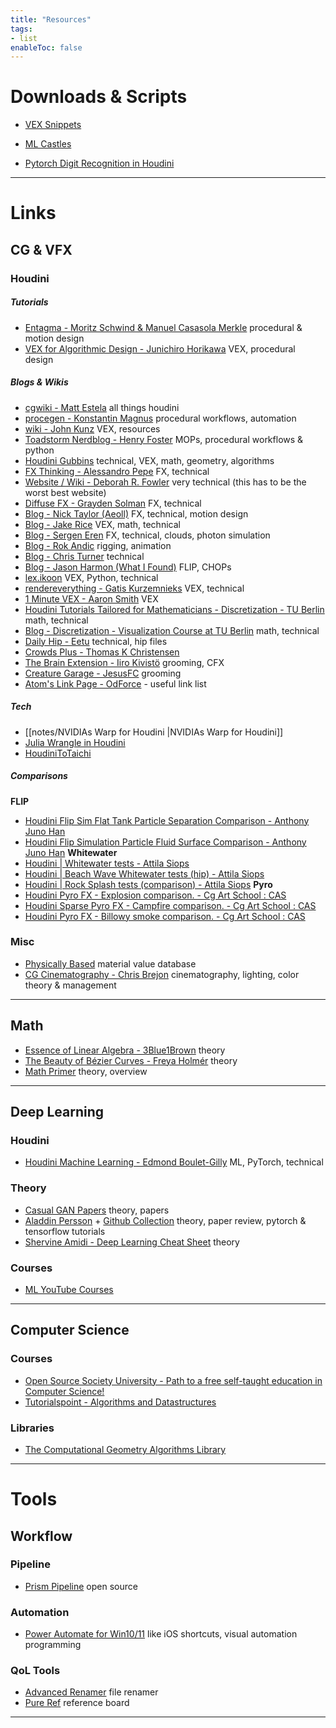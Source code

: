```yaml
---
title: "Resources"
tags:
- list
enableToc: false
---
```

# Downloads & Scripts

- [VEX Snippets](https://github.com/jakobringler/H_VEX_snippets)

- [ML Castles](https://github.com/jakobringler/H_ML_Castles/)
- [Pytorch Digit Recognition in Houdini](https://github.com/jakobringler/H_pytorch_digitrecognition)

---

# Links

## CG & VFX

### Houdini
##### Tutorials
- [Entagma - Moritz Schwind & Manuel Casasola Merkle](https://entagma.com/) procedural & motion design
- [VEX for Algorithmic Design - Junichiro Horikawa](https://www.youtube.com/playlist?list=PLzRzqTjuGIDhiXsP0hN3qBxAZ6lkVfGDI) VEX, procedural design

##### Blogs & Wikis
- [cgwiki - Matt Estela](https://www.tokeru.com/cgwiki/index.php?title=Houdini) all things houdini
- [procegen - Konstantin Magnus](https://procegen.konstantinmagnus.de/) procedural workflows, automation
- [wiki - John Kunz](https://wiki.johnkunz.com/index.php?title=Main_Page) VEX, resources
- [Toadstorm Nerdblog - Henry Foster](https://www.toadstorm.com/blog/) MOPs, procedural workflows & python
- [Houdini Gubbins](https://houdinigubbins.wordpress.com/) technical, VEX, math, geometry, algorithms
- [FX Thinking - Alessandro Pepe](https://pepefx.blogspot.com/) FX, technical
- [Website / Wiki - Deborah R. Fowler](https://www.deborahrfowler.com/index.html) very technical (this has to be the worst best website)
- [Diffuse FX - Grayden Solman](https://diffusefx.com/) FX, technical
- [Blog - Nick Taylor (Aeoll)](https://www.nicholas-taylor.com/blog) FX, technical, motion design
- [Blog - Jake Rice](https://jakerice.design/blog/) VEX, math, technical
- [Blog - Sergen Eren](https://sergeneren.com/) FX, technical, clouds, photon simulation
- [Blog - Rok Andic](https://www.rokandic.com/blog) rigging, animation
- [Blog - Chris Turner](https://www.chrisbturner.com/blog) technical
- [Blog - Jason Harmon (What I Found)](https://whatifound.net/) FLIP, CHOPs
- [lex.ikoon](https://lex.ikoon.cz/) VEX, Python, technical
- [rendereverything - Gatis Kurzemnieks](https://www.rendereverything.com/blog/) VEX, technical
- [1 Minute VEX - Aaron Smith](https://aaronsmith.tv/1-Minute-VEX) VEX
- [Houdini Tutorials Tailored for Mathematicians - Discretization - TU Berlin](http://wordpress.discretization.de/houdini/) math, technical
- [Blog - Discretization - Visualization Course at TU Berlin](http://wordpress.discretization.de/ddg2018/) math, technical
- [Daily Hip - Eetu](https://dailyhip.wordpress.com/) technical, hip files
- [Crowds Plus - Thomas K Christensen](https://crowdsplus.notion.site/)
- [The Brain Extension - Iiro Kivistö](https://www.thebrainextension.com/) grooming, CFX
- [Creature Garage - JesusFC](https://creaturegarage.com/) grooming
- [Atom's Link Page - OdForce](https://forums.odforce.net/topic/25173-atoms-link-page/?tab=comments#comment-146668) - useful link list

##### Tech
- [[notes/NVIDIAs Warp for Houdini |NVIDIAs Warp for Houdini]]
- [Julia Wrangle in Houdini](https://github.com/pedohorse/yuria)
- [HoudiniToTaichi](https://github.com/taichi-dev/taichi_houdini)

##### Comparisons
**FLIP**
- [Houdini Flip Sim Flat Tank Particle Separation Comparison - Anthony Juno Han](https://www.youtube.com/watch?v=Zvjlg0m0ZlY)
- [Houdini Flip Simulation Particle Fluid Surface Comparison - Anthony Juno Han](https://www.youtube.com/watch?v=4a3N2qeOF2Y)
**Whitewater**
- [Houdini | Whitewater tests - Attila Siops](https://www.youtube.com/watch?v=nW1pxpAw-4Y)
- [Houdini | Beach Wave Whitewater tests (hip) - Attila Siops](https://www.youtube.com/watch?v=a38RFtpeLqc)
- [Houdini | Rock Splash tests (comparison) - Attila Siops](https://www.youtube.com/watch?v=8sb_z2fl2hY)
**Pyro**
- [Houdini Pyro FX - Explosion comparison. - Cg Art School : CAS](https://www.youtube.com/watch?v=eMQYLipwFiM)
- [Houdini Sparse Pyro FX - Campfire comparison. - Cg Art School : CAS](https://www.youtube.com/watch?v=grsev1LXOF0)
- [Houdini Pyro FX - Billowy smoke comparison. - Cg Art School : CAS](https://www.youtube.com/watch?v=A3o2ZD_S5xE)

### Misc 
- [Physically Based](https://physicallybased.info/) material value database
- [CG Cinematography - Chris Brejon](https://chrisbrejon.com/cg-cinematography/) cinematography, lighting, color theory & management

---

## Math
- [Essence of Linear Algebra - 3Blue1Brown](https://www.3blue1brown.com/topics/linear-algebra) theory
- [The Beauty of Bézier Curves - Freya Holmér](https://www.youtube.com/watch?v=aVwxzDHniEw) theory
- [Math Primer](https://aman.ai/primers/math/) theory, overview

---

## Deep Learning

### Houdini
- [Houdini Machine Learning - Edmond Boulet-Gilly](https://www.youtube.com/watch?v=WNEEokEq-Fg&list=PLSie_1zkANDbn7wCD9kifPAp5wJmok02V) ML, PyTorch, technical

### Theory
- [Casual GAN Papers](https://www.casualganpapers.com/) theory, papers
- [Aladdin Persson](https://www.youtube.com/c/AladdinPersson) + [Github Collection](https://github.com/aladdinpersson/Machine-Learning-Collection) theory, paper review, pytorch & tensorflow tutorials
- [Shervine Amidi - Deep Learning Cheat Sheet](https://stanford.edu/~shervine/teaching/) theory

### Courses
- [ML YouTube Courses](https://github.com/dair-ai/ML-YouTube-Courses) 

---

## Computer Science 

### Courses
- [Open Source Society University - Path to a free self-taught education in Computer Science!](https://github.com/ossu/computer-science)
- [Tutorialspoint - Algorithms and Datastructures](https://www.tutorialspoint.com/data_structures_algorithms/)

### Libraries
- [The Computational Geometry Algorithms Library](https://www.cgal.org/index.html)

---

# Tools

## Workflow

### Pipeline
- [Prism Pipeline](https://prism-pipeline.com/) open source

### Automation
- [Power Automate for Win10/11](https://powerautomate.microsoft.com/en-us/) like iOS shortcuts, visual automation programming

### QoL Tools
- [Advanced Renamer](https://www.advancedrenamer.com/) file renamer
- [Pure Ref](https://www.pureref.com/) reference board

---
